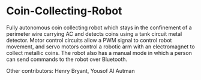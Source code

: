 # Coin-Collecting-Robot

Fully autonomous coin collecting robot which stays in the confinement of a perimeter wire carrying AC and detects coins using a tank circuit metal detector. Motor control circuits allow a PWM signal to control robot movement, and servo motors control a robotic arm with an electromagnet to collect metallic coins. The robot also has a manual mode in which a person can send commands to the robot over Bluetooth.

Other contributors: Henry Bryant, Yousof Al Autman
